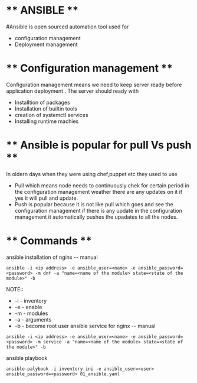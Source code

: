# ** ANSIBLE **
#Ansible is open sourced automation tool used for 
 * configuration management
 * Deployment management

# ** Configuration management **
Configuration management means we need to keep server ready before application deployment .
The server should ready with
* Installtion of packages
* Installation of builtin tools
* creation of systemctl services
* Installing runtime machies

# ** Ansible is popular for pull Vs push **
In oldern days when they were using chef,puppet etc they used to use
* Pull which means node needs to continuously chek for certain period in the configuration management weather there are any updates on it if yes it will pull and update.
* Push is popular because it is not like pull which goes and see the configuration management if there is any update in the configuration management it automatically pushes the upadates to all the nodes.

# ** Commands **
ansible installation of nginx -- manual 
```
ansible -i <ip address> -e ansible_user=<name> -e ansible_password=<password> -m dnf -a "name=<name of the module> state=<state of the module>" -b
``` 
NOTE::
* -i - inventory
* -e - enable
* -m - modules
* -a - arguments
* -b - become root user
ansible service for nginx -- manual 
```
ansible -i <ip address> -e ansible_user=<name> -e ansible_password=<password> -m service -a "name=<name of the module> state=<state of the module>" -b
``` 

ansible playbook
```
ansible-palybook -i inventory.ini -e ansible_user=<user> ansible_password=<password> 01_ansible.yaml
```